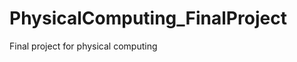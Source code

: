 PhysicalComputing_FinalProject
==============================

Final project for physical computing
